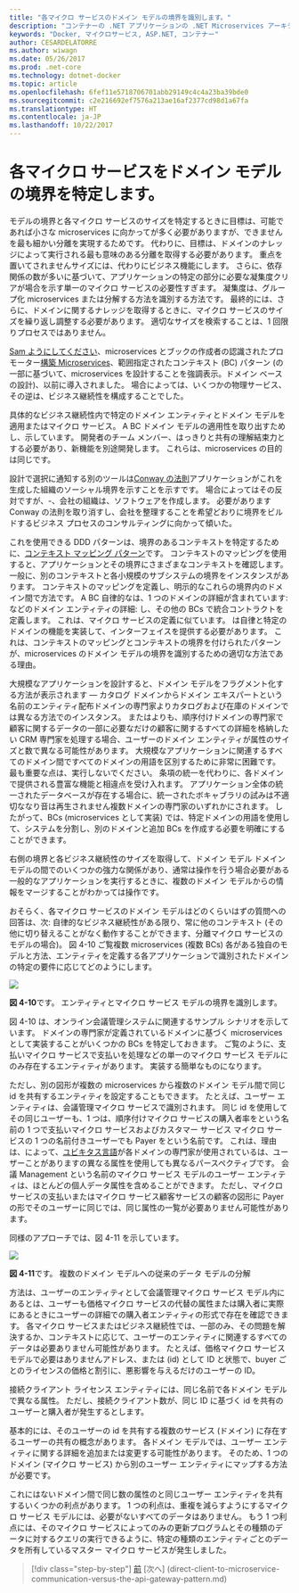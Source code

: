 ```yaml
---
title: "各マイクロ サービスのドメイン モデルの境界を識別します。"
description: "コンテナーの .NET アプリケーションの .NET Microservices アーキテクチャ |各マイクロ サービスのドメイン モデルの境界を識別します。"
keywords: "Docker, マイクロサービス, ASP.NET, コンテナー"
author: CESARDELATORRE
ms.author: wiwagn
ms.date: 05/26/2017
ms.prod: .net-core
ms.technology: dotnet-docker
ms.topic: article
ms.openlocfilehash: 6fef11e5718706701abb29149c4c4a23ba39bde0
ms.sourcegitcommit: c2e216692ef7576a213ae16af2377cd98d1a67fa
ms.translationtype: HT
ms.contentlocale: ja-JP
ms.lasthandoff: 10/22/2017
---
```

# <a name="identify-domain-model-boundaries-for-each-microservice"></a>各マイクロ サービスをドメイン モデルの境界を特定します。

モデルの境界と各マイクロ サービスのサイズを特定するときに目標は、可能であれば小さな microservices に向かってが多く必要がありますが、できませんを最も細かい分離を実現するためです。 代わりに、目標は、ドメインのナレッジによって実行される最も意味のある分離を取得する必要があります。 重点を置いてされませんサイズには、代わりにビジネス機能にします。 さらに、依存関係の数が多いに基づいて、アプリケーションの特定の部分に必要な凝集度クリアが場合を示す単一のマイクロ サービスの必要性すぎます。 凝集度は、グループ化 microservices または分解する方法を識別する方法です。 最終的には、さらに、ドメインに関するナレッジを取得するときに、マイクロ サービスのサイズを繰り返し調整する必要があります。 適切なサイズを検索することは、1 回限りプロセスではありません。

[Sam ようにしてください](http://samnewman.io/)、microservices とブックの作成者の認識されたプロモーター[構築 Microservices](http://samnewman.io/books/building_microservices/)、範囲指定されたコンテキスト (BC) パターン (の一部に基づいて、microservices を設計することを強調表示。ドメイン ベースの設計)、以前に導入されました。 場合によっては、いくつかの物理サービス、その逆は、ビジネス継続性を構成することでした。

具体的なビジネス継続性内で特定のドメイン エンティティとドメイン モデルを適用またはマイクロ サービス。 A BC ドメイン モデルの適用性を取り出すためし、示しています。 開発者のチーム メンバー、はっきりと共有の理解結束力とする必要があり、新機能を別途開発します。 これらは、microservices の目的は同じです。

設計で選択に通知する別のツールは[Conway の法則](https://en.wikipedia.org/wiki/Conway%27s_law)アプリケーションがこれを生成した組織のソーシャル境界を示すことを示すです。 場合によってはその反対ですが、-、会社の組織は、ソフトウェアを作成します。 必要があります Conway の法則を取り消すし、会社を整理することを希望どおりに境界をビルドするビジネス プロセスのコンサルティングに向かって傾いた。

これを使用できる DDD パターンは、境界のあるコンテキストを特定するために、[コンテキスト マッピング パターン](https://www.infoq.com/articles/ddd-contextmapping)です。 コンテキストのマッピングを使用すると、アプリケーションとその境界にさまざまなコンテキストを確認します。 一般に、別のコンテキストと各小規模のサブシステムの境界をインスタンスがあります。 コンテキストのマッピングを定義し、明示的なこれらの境界内のドメイン間で方法です。 A BC 自律的なは、1 つのドメインの詳細が含まれています: などのドメイン エンティティの詳細: し、その他の BCs で統合コントラクトを定義します。 これは、マイクロ サービスの定義に似ています。 は自律と特定のドメインの機能を実装して、インターフェイスを提供する必要があります。 これは、コンテキストのマッピングとコンテキストの境界を付けられたパターンが、microservices のドメイン モデルの境界を識別するための適切な方法である理由。

大規模なアプリケーションを設計すると、ドメイン モデルをフラグメント化する方法が表示されます — カタログ ドメインからドメイン エキスパートという名前のエンティティ配布ドメインの専門家よりカタログおよび在庫のドメインでは異なる方法でのインスタンス。 またはよりも、順序付けドメインの専門家で顧客に関するデータの一部に必要なだけの顧客に関するすべての詳細を格納したい CRM 専門家を処理する場合、ユーザーのドメイン エンティティが属性のサイズと数で異なる可能性があります。 大規模なアプリケーションに関連するすべてのドメイン間ですべてのドメインの用語を区別するために非常に困難です。 最も重要な点は、実行しないでください。 条項の統一を代わりに、各ドメインで提供される豊富な機能と相違点を受け入れます。 アプリケーション全体の統一されたデータベースが存在する場合に、統一されたボキャブラリの試みは不適切ななり音は再生されません複数ドメインの専門家のいずれかにされます。 したがって、BCs (microservices として実装) では、特定ドメインの用語を使用して、システムを分割し、別のドメインと追加 BCs を作成する必要を明確にすることができます。

右側の境界と各ビジネス継続性のサイズを取得して、ドメイン モデル ドメイン モデルの間でのいくつかの強力な関係があり、通常は操作を行う場合必要がある一般的なアプリケーションを実行するときに、複数のドメイン モデルからの情報をマージすることがわかっては操作です。

おそらく、各マイクロ サービスのドメイン モデルはどのくらいはずの質問への回答は、次: 自律的なビジネス継続性がある限り、常に他のコンテキスト (その他に切り替えることがなく動作することができます、分離マイクロ サービスのモデルの場合)。 図 4-10 ご覧複数 microservices (複数 BCs) 各がある独自のモデルと方法、エンティティを定義する各アプリケーションで識別されたドメインの特定の要件に応じてどのようにします。

![](./media/image10.png)

**図 4-10**です。 エンティティとマイクロ サービス モデルの境界を識別します。

図 4-10 は、オンライン会議管理システムに関連するサンプル シナリオを示しています。 ドメインの専門家が定義されているドメインに基づく microservices として実装することがいくつかの BCs を特定しておきます。 ご覧のように、支払いマイクロ サービスで支払いを処理などの単一のマイクロ サービス モデルにのみ存在するエンティティがあります。 実装する簡単なものになります。

ただし、別の図形が複数の microservices から複数のドメイン モデル間で同じ id を共有するエンティティを設定することもできます。 たとえば、ユーザー エンティティは、会議管理マイクロ サービスで識別されます。 同じ id を使用してその同じユーザーも、1 つは、順序付けマイクロ サービスの購入者率をという名前の 1 つで支払いマイクロ サービスおよびカスタマー サービス マイクロ サービスの 1 つの名前付きユーザーでも Payer をという名前です。 これは、理由は、によって、[ユビキタス言語](https://martinfowler.com/bliki/UbiquitousLanguage.html)が各ドメインの専門家が使用されているは、ユーザーことがありますの異なる属性を使用しても異なるパースペクティブです。 会議 Management という名前のマイクロ サービス モデルのユーザー エンティティは、ほとんどの個人データ属性を含めることができます。 ただし、マイクロ サービスの支払いまたはマイクロ サービス顧客サービスの顧客の図形に Payer の形でそのユーザーに同じでは、同じ属性の一覧が必要ありません可能性があります。

同様のアプローチでは、図 4-11 を示しています。

![](./media/image11.png)

**図 4-11**です。 複数のドメイン モデルへの従来のデータ モデルの分解

方法は、ユーザーのエンティティとして会議管理マイクロ サービス モデル内にあるとは、ユーザーも価格マイクロ サービスの代替の属性または購入者に実際にあるときにユーザーの詳細での購入者エンティティの形式で存在を確認できます。 各マイクロ サービスまたはビジネス継続性では、一部のみ、その問題を解決するか、コンテキストに応じて、ユーザーのエンティティに関連するすべてのデータは必要ありません可能性があります。 たとえば、価格マイクロ サービス モデルで必要はありませんアドレス、または (id) として ID と状態で、buyer ごとのライセンスの価格と割引に、悪影響を与えるだけのユーザーの ID。

接続クライアント ライセンス エンティティには、同じ名前で各ドメイン モデルで異なる属性。 ただし、接続クライアント数が、同じ ID に基づく id を共有のユーザーと購入者が発生するとします。

基本的には、そのユーザーの id を共有する複数のサービス (ドメイン) に存在するユーザーの共有の概念があります。 各ドメイン モデルでは、ユーザー エンティティに関する詳細を追加または変更する可能性があります。 そのため、1 つのドメイン (マイクロ サービス) から別のユーザー エンティティにマップする方法が必要です。

これにはないドメイン間で同じ数の属性のと同じユーザー エンティティを共有するいくつかの利点があります。 1 つの利点は、重複を減らすようにするマイクロ サービス モデルには、必要がないすべてのデータはありません。 もう 1 つ利点には、そのマイクロ サービスによってのみの更新プログラムとその種類のデータに対するクエリの実行できるように、特定の種類のエンティティごとのデータを所有しているマスター マイクロ サービスが発生しました。


>[!div class="step-by-step"]
[前](分散-データ-management.md) [次へ] (direct-client-to-microservice-communication-versus-the-api-gateway-pattern.md)

